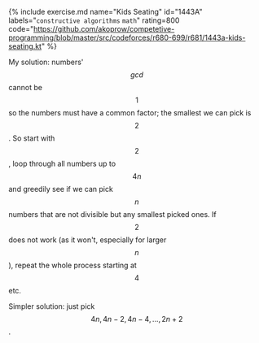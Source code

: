 {% include exercise.md name="Kids Seating" id="1443A" labels="`constructive algorithms` `math`" rating=800
   code="https://github.com/akoprow/competetive-programming/blob/master/src/codeforces/r680-699/r681/1443a-kids-seating.kt" %}

My solution: numbers' $$gcd$$ cannot be $$1$$ so the numbers must have a common factor; the smallest we can pick is $$2$$.  So start with $$2$$, loop through all numbers up to $$4n$$ and greedily see if we can pick $$n$$ numbers that are not divisible but any smallest picked ones.  If $$2$$ does not work (as it won't, especially for larger $$n$$), repeat the whole process starting at $$4$$ etc.

Simpler solution: just pick $$4n, 4n-2, 4n-4, \ldots, 2n+2$$.
